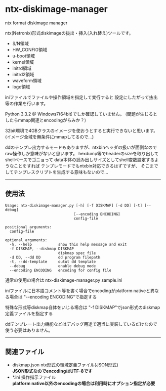 ntx-diskimage-manager
=====================

ntx format diskimage manager

ntx(Netronix)形式diskimageの抜出・挿入(入れ替え)ツールです。

* S/N領域
* HW_CONFIG領域
* u-boot領域
* kernel領域
* initrd領域
* initrd2領域
* waveform領域
* logo領域

iniファイルでファイルや操作領域を指定して実行すると
設定にしたがって抜出等の作業を行います。

Python 3.3.2 @ Windows7(64bit)でしか確認していません。
(問題が生じるとしたらmmap関連とencodingがらみか？)

32bit環境で4GBクラスのイメージを使おうとすると実行できないと思います。
(イメージ全域を無条件にmmapしてるので…)

ddのテンプレ出力するモードもありますが、ntxbinヘッダの扱いが面倒なので
raw操作しか意味がないと思います。
hexdump等でheaderのsizeを取り出してshellベースでゴニョって
data本体の読み出しサイズとしてshell変数設定するようなことをすれば
テンプレモードでもntxbin対応できるはずですが、
そこまでしてテンプレスクリプトを生成する意味もないので…

***
## 使用法
    Usage: ntx-diskimage-manager.py [-h] [-f DISKMAP] [-d DD] [-t] [--debug]
                                   [--encoding ENCODING]
                                   config-file
    
    positional arguments:
      config-file
    
    optional arguments:
      -h, --help            show this help message and exit
      -f DISKMAP, --diskmap DISKMAP
                            diskmap spec file
      -d DD, --dd DD        dd program filepath
      -t, --dd-template     outut dd template
      --debug               enable debug mode
      --encoding ENCODING   encoding for config file

通常の使用の場合は
	ntx-diskimage-manager.py sample.ini

iniファイルに日本語コメント等を書く場合でencodingがplatform nativeと異なる場合は
"--encoding ENCODING"で指定する

特殊な形式等diskmap自体をいじる場合は
"-f DISKMAP"でjson形式のdiskmap定義ファイルを指定する

ddテンプレート出力機能などはデバッグ用途で適当に実装しているだけなので
使う必要はありません。

***
## 関連ファイル

* diskmap.json
	ntx形式の領域定義ファイル(JSON形式)  
	**JSON形式なのでencodingはUTF-8です**
* \*.ini
	操作指示ファイル  
	**platform native以外のencodingの場合は利用時にオプション指定が必要**

